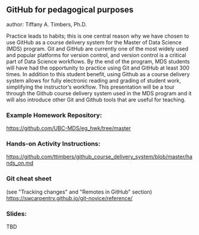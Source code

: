 ## GitHub for pedagogical purposes
author: Tiffany A. Timbers, Ph.D.

Practice leads to habits; this is one central reason why we have chosen to use
GitHub as a course delivery system for the Master of Data Science (MDS) program.
Git and GitHub are currently one of the most widely used and popular platforms
for version control, and version control is a critical part of Data Science
workflows. By the end of the program, MDS students will have had the opportunity
to practice using Git and GitHub at least 300 times. In addition to this student
benefit, using Github as a course delivery system allows for fully electronic
reading and grading of student work, simplifying the instructor’s workflow.
This presentation will be a tour through the Github course delivery system used
in the MDS program and it will also introduce other Git and Github tools that
are useful for teaching.

### Example Homework Repository:
https://github.com/UBC-MDS/eg_hwk/tree/master

### Hands-on Activity Instructions:
https://github.com/ttimbers/github_course_delivery_system/blob/master/hands_on.md

### Git cheat sheet 
(see "Tracking changes" and "Remotes in GitHub" section)</br>
https://swcarpentry.github.io/git-novice/reference/

### Slides:
TBD
